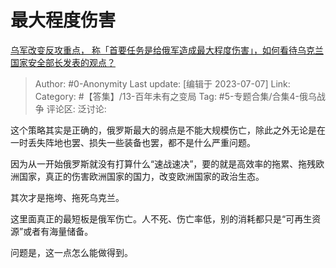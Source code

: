 # 最大程度伤害
[乌军改变反攻重点， 称「首要任务是给俄军造成最大程度伤害」，如何看待乌克兰国家安全部长发表的观点？](https://www.zhihu.com/question/610500601/answer/3107902248)

> Author: #0-Anonymity
> Last update: [编辑于 2023-07-07]
> Link:
> Category: #【答集】/13-百年未有之变局
> Tag: #5-专题合集/合集4-俄乌战争
> 评论区:
> 泛讨论:

这个策略其实是正确的，俄罗斯最大的弱点是不能大规模伤亡，除此之外无论是在一时丢失阵地也罢、损失一些装备也罢，都不是什么严重问题。

因为从一开始俄罗斯就没有打算什么“速战速决”，要的就是高效率的拖累、拖残欧洲国家，真正的伤害欧洲国家的国力，改变欧洲国家的政治生态。

其次才是拖垮、拖死乌克兰。

这里面真正的最短板是俄军伤亡。人不死、伤亡率低，别的消耗都只是“可再生资源”或者有海量储备。

问题是，这一点怎么能做得到。
